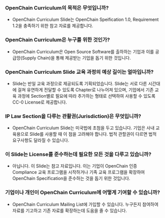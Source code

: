 ### OpenChain Curriculum의 목적은 무엇입니까?
- OpenChain Curriculum Slide는 OpenChain Speification 1.0, Requirement 1.2을 충족하기 위한 참고 자료를 제공합니다. 

### OpenChain Curriculum은 누구를 위한 것인가? 
- OpenChain Curriculum은 Open Source Software를 출하하는 기업과 이를 공급망(Supply Chain)을 통해 제공받는 기업을 돕기 위한 것입니다. 

### OpenChain Curriculum Slide 교육 과정의 예상 길이는 얼마입니까?
- Slide는 반일 교육 과정으로 제공되도록 기획되었습니다. Slide는 서로 다른 시간대에 걸쳐 유연하게 전달할 수 있도록 Chapter로 나누어져 있으며, 기업에서 기존 교육 과정에 Section별로 필요에 따라 추가하는 형태로 선택하여 사용할 수 있도록 CC-0 License로 제공합니다. 

### IP Law Section을 다루는 관활권(Jurisdiction)은 무엇입니까?
- OpenChain Curriculum Slide는 미국법에 초첨을 두고 있습니다. 기업은 사내 교육용으로 Slide를 사용할 때 이 점을 고려해야 합니다. 법적 관할권이 다르면 법적 요구사항도 달라질 수 있습니다.

### 이 Slide는 License를 준수하는데 필요한 모든 것을 다루고 있습니까? 

- 아닙니다. 이 Slide는 참고 자료입니다. 이는 기업이 OpenChain 인증 Compliance 교육 프로그램을 시작하거나 기족 교육 프로그램을 확장하여 OpenChain Specification을 준수하는 것을 돕기 위한 것입니다. 

### 기업이나 개인이 OpenChain Curriculum에 어떻게 기여할 수 있습니까? 
- OpenChain Curriculum Mailing List에 가입할 수 있습니다. 누구든지 참여하여 자료를 기고하고 기존 자료를 확장하는데 도움을 줄 수 있습니다. 

